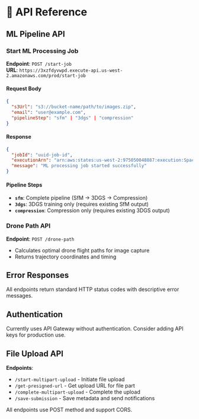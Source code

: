 # 🔌 API Reference

## ML Pipeline API

### Start ML Processing Job
**Endpoint**: `POST /start-job`  
**URL**: `https://3xzfdyvwpd.execute-api.us-west-2.amazonaws.com/prod/start-job`

#### Request Body
```json
{
  "s3Url": "s3://bucket-name/path/to/images.zip",
  "email": "user@example.com",
  "pipelineStep": "sfm" | "3dgs" | "compression"
}
```

#### Response
```json
{
  "jobId": "uuid-job-id",
  "executionArn": "arn:aws:states:us-west-2:975050048887:execution:SpaceportMLPipeline:execution-uuid",
  "message": "ML processing job started successfully"
}
```

#### Pipeline Steps
- **`sfm`**: Complete pipeline (SfM → 3DGS → Compression)
- **`3dgs`**: 3DGS training only (requires existing SfM output)  
- **`compression`**: Compression only (requires existing 3DGS output)

### Drone Path API
**Endpoint**: `POST /drone-path`
- Calculates optimal drone flight paths for image capture
- Returns trajectory coordinates and timing

## Error Responses
All endpoints return standard HTTP status codes with descriptive error messages.

## Authentication
Currently uses API Gateway without authentication. Consider adding API keys for production use.

## File Upload API

**Endpoints**:
- `/start-multipart-upload` - Initiate file upload
- `/get-presigned-url` - Get upload URL for file part
- `/complete-multipart-upload` - Complete the upload
- `/save-submission` - Save metadata and send notifications

All endpoints use POST method and support CORS. 